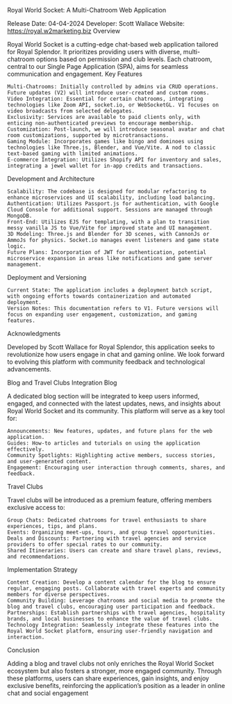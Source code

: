 Royal World Socket: A Multi-Chatroom Web Application

Release Date: 04-04-2024
Developer: Scott Wallace
Website: https://royal.w2marketing.biz
Overview

Royal World Socket is a cutting-edge chat-based web application tailored for Royal Splendor. It prioritizes providing users with diverse, multi-chatroom options based on permission and club levels. Each chatroom, central to our Single Page Application (SPA), aims for seamless communication and engagement.
Key Features

    Multi-Chatrooms: Initially controlled by admins via CRUD operations. Future updates (V2) will introduce user-created and custom rooms.
    Video Integration: Essential for certain chatrooms, integrating technologies like Zoom API, socket.io, or WebSocketGL. V1 focuses on video broadcasts from selected delegates.
    Exclusivity: Services are available to paid clients only, with enticing non-authenticated previews to encourage membership.
    Customization: Post-launch, we will introduce seasonal avatar and chat room customizations, supported by microtransactions.
    Gaming Module: Incorporates games like bingo and dominoes using technologies like Three.js, Blender, and Vue/Vite. A nod to classic text-based gaming with limited animations.
    E-commerce Integration: Utilizes Shopify API for inventory and sales, integrating a jewel wallet for in-app credits and transactions.

Development and Architecture

    Scalability: The codebase is designed for modular refactoring to enhance microservices and UI scalability, including load balancing.
    Authentication: Utilizes Passport.js for authentication, with Google Cloud Console for additional support. Sessions are managed through MongoDB.
    Front-End: Utilizes EJS for templating, with a plan to transition messy vanilla JS to Vue/Vite for improved state and UI management.
    3D Modeling: Three.js and Blender for 3D scenes, with CannonJs or AmmoJs for physics. Socket.io manages event listeners and game state logic.
    Future Plans: Incorporation of JWT for authentication, potential microservice expansion in areas like notifications and game server management.

Deployment and Versioning

    Current State: The application includes a deployment batch script, with ongoing efforts towards containerization and automated deployment.
    Version Notes: This documentation refers to V1. Future versions will focus on expanding user engagement, customization, and gaming features.

Acknowledgments

Developed by Scott Wallace for Royal Splendor, this application seeks to revolutionize how users engage in chat and gaming online. We look forward to evolving this platform with community feedback and technological advancements.


Blog and Travel Clubs Integration
Blog

A dedicated blog section will be integrated to keep users informed, engaged, and connected with the latest updates, news, and insights about Royal World Socket and its community. This platform will serve as a key tool for:

    Announcements: New features, updates, and future plans for the web application.
    Guides: How-to articles and tutorials on using the application effectively.
    Community Spotlights: Highlighting active members, success stories, and user-generated content.
    Engagement: Encouraging user interaction through comments, shares, and feedback.

Travel Clubs

Travel clubs will be introduced as a premium feature, offering members exclusive access to:

    Group Chats: Dedicated chatrooms for travel enthusiasts to share experiences, tips, and plans.
    Events: Organizing meet-ups, tours, and group travel opportunities.
    Deals and Discounts: Partnering with travel agencies and service providers to offer special rates to our community.
    Shared Itineraries: Users can create and share travel plans, reviews, and recommendations.

Implementation Strategy

    Content Creation: Develop a content calendar for the blog to ensure regular, engaging posts. Collaborate with travel experts and community members for diverse perspectives.
    Community Building: Leverage chatrooms and social media to promote the blog and travel clubs, encouraging user participation and feedback.
    Partnerships: Establish partnerships with travel agencies, hospitality brands, and local businesses to enhance the value of travel clubs.
    Technology Integration: Seamlessly integrate these features into the Royal World Socket platform, ensuring user-friendly navigation and interaction.

Conclusion

Adding a blog and travel clubs not only enriches the Royal World Socket ecosystem but also fosters a stronger, more engaged community. Through these platforms, users can share experiences, gain insights, and enjoy exclusive benefits, reinforcing the application’s position as a leader in online chat and social engagement

